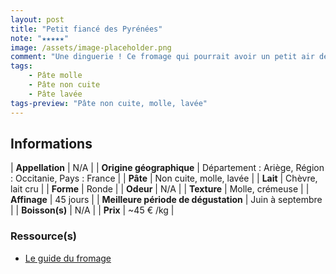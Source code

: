 ```yaml
---
layout: post
title: "Petit fiancé des Pyrénées"
note: "★★★★★"
image: /assets/image-placeholder.png
comment: "Une dinguerie ! Ce fromage qui pourrait avoir un petit air de Reblochon, est plus puissant en bouche, offrant des saveurs caprines équilibrées et parfumées de notes florales, de paille et de noisettes."
tags:
    - Pâte molle
    - Pâte non cuite
    - Pâte lavée
tags-preview: "Pâte non cuite, molle, lavée"
---
```


## Informations

| **Appellation** | N/A |
| **Origine géographique** | Département : Ariège, Région : Occitanie, Pays : France   |
| **Pâte** | Non cuite, molle, lavée |
| **Lait** | Chèvre, lait cru |
| **Forme** | Ronde |
| **Odeur** | N/A |
| **Texture** | Molle, crémeuse |
| **Affinage** | 45 jours |
| **Meilleure période de dégustation** | Juin à septembre |
| **Boisson(s)** | N/A |
| **Prix** | ~45 € /kg |

### Ressource(s)
* [Le guide du fromage](https://www.leguidedufromage.com/le-petit-fiance-des-pyrenees-io590.html)
